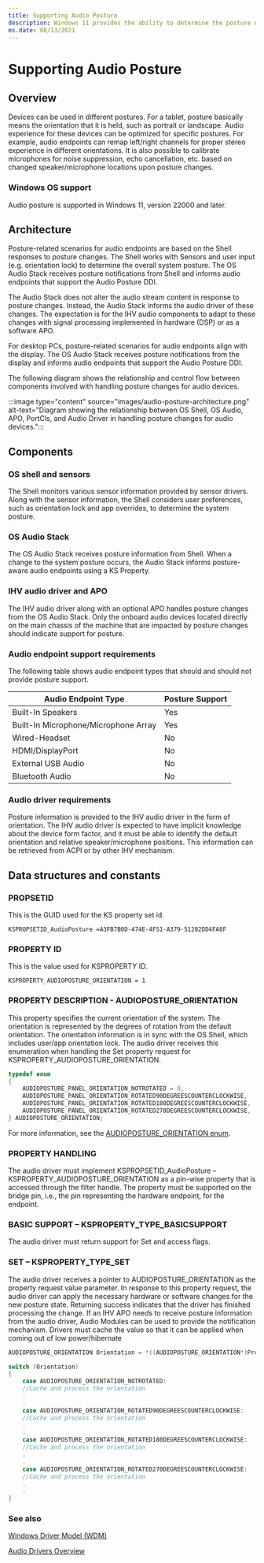 ```yaml
---
title: Supporting Audio Posture
description: Windows 11 provides the ability to determine the posture of the device and remap and calibrate input and outputs to create an improved user experience.
ms.date: 08/13/2021
---
```


# Supporting Audio Posture

## Overview

Devices can be used in different postures. For a tablet, posture basically means the orientation that it is held, such as portrait or landscape. Audio experience for these devices can be optimized for specific postures. For example, audio endpoints can remap left/right channels for proper stereo experience in different orientations. It is also possible to calibrate microphones for noise suppression, echo cancellation, etc. based on changed speaker/microphone locations upon posture changes.

### Windows OS support

Audio posture is supported in Windows 11, version 22000 and later.

## Architecture

Posture-related scenarios for audio endpoints are based on the Shell responses to posture changes. The Shell works with Sensors and user input (e.g. orientation lock) to determine the overall system posture. The OS Audio Stack receives posture notifications from Shell and informs audio endpoints that support the Audio Posture DDI.

The Audio Stack does not alter the audio stream content in response to posture changes.  Instead, the Audio Stack informs the audio driver of these changes.  The expectation is for the IHV audio components to adapt to these changes with signal processing implemented in hardware (DSP) or as a software APO.

For desktop PCs, posture-related scenarios for audio endpoints align with the display. The OS Audio Stack receives 
posture notifications from the display and informs audio endpoints that support the Audio Posture DDI.

The following diagram shows the relationship and control flow between components involved with handling posture changes for audio devices.

:::image type="content" source="images/audio-posture-architecture.png" alt-text="Diagram showing the relationship between OS Shell, OS Audio, APO, PortCls, and Audio Driver in handling posture changes for audio devices.":::


## Components  

### OS shell and sensors

The Shell monitors various sensor information provided by sensor drivers. Along with the sensor information, the
Shell considers user preferences, such as orientation lock and app overrides, to determine the system posture.

### OS Audio Stack

The OS Audio Stack receives posture information from Shell.  When a change to the system posture occurs, the Audio Stack informs posture-aware audio endpoints using a KS Property.

### IHV audio driver and APO

The IHV audio driver along with an optional APO handles posture changes from the OS Audio Stack.  Only the onboard audio devices located directly on the main chassis of the machine that are impacted by posture changes should indicate support for posture.

### Audio endpoint support requirements

The following table shows audio endpoint types that should and should not provide posture support.

| Audio Endpoint Type                   | Posture Support |
|---------------------------------------|-----------------|
| Built-In Speakers                     |  Yes            |
| Built-In Microphone/Microphone Array  |  Yes            |
| Wired-Headset                         |  No             |
| HDMI/DisplayPort                      |  No             |
| External USB Audio                    |  No             |
| Bluetooth Audio                       |  No             |

### Audio driver requirements

Posture information is provided to the IHV audio driver in the form of orientation. The IHV audio driver is expected 
to have implicit knowledge about the device form factor, and it must be able to identify the default orientation and 
relative speaker/microphone positions. This information can be retrieved from ACPI or by other IHV mechanism.

## Data structures and constants

### PROPSETID

This is the GUID used for the KS property set id.

`KSPROPSETID_AudioPosture =A3FB7B0D-474E-4F51-A379-51282DD4FA8F`

### PROPERTY ID

This is the value used for KSPROPERTY ID.

`KSPROPERTY_AUDIOPOSTURE_ORIENTATION = 1`

### PROPERTY DESCRIPTION - AUDIOPOSTURE_ORIENTATION

This property specifies the current orientation of the system. The orientation is represented by the degrees of
rotation from the default orientation. The orientation information is in sync with the OS Shell, which includes 
user/app orientation lock. The audio driver receives this enumeration when handling the Set property request for 
KSPROPERTY_AUDIOPOSTURE_ORIENTATION.

```cpp
typedef enum
{
    AUDIOPOSTURE_PANEL_ORIENTATION_NOTROTATED = 0,
    AUDIOPOSTURE_PANEL_ORIENTATION_ROTATED90DEGREESCOUNTERCLOCKWISE,
    AUDIOPOSTURE_PANEL_ORIENTATION_ROTATED180DEGREESCOUNTERCLOCKWISE,
    AUDIOPOSTURE_PANEL_ORIENTATION_ROTATED270DEGREESCOUNTERCLOCKWISE,
} AUDIOPOSTURE_ORIENTATION;
```

For more information, see the [AUDIOPOSTURE_ORIENTATION enum](/windows-hardware/drivers/ddi/ksmedia/ne-ksmedia-audioposture_orientation).

### PROPERTY HANDLING

The audio driver must implement KSPROPSETID_AudioPosture – KSPROPERTY_AUDIOPOSTURE_ORIENTATION as a 
pin-wise property that is accessed through the filter handle. The property must be supported on the bridge pin, i.e., 
the pin representing the hardware endpoint, for the endpoint. 

### BASIC SUPPORT – KSPROPERTY_TYPE_BASICSUPPORT

The audio driver must return support for Set and access flags.

### SET – KSPROPERTY_TYPE_SET

The audio driver receives a pointer to AUDIOPOSTURE_ORIENTATION as the property request value parameter. In 
response to this property request, the audio driver can apply the necessary hardware or software changes for the 
new posture state. Returning success indicates that the driver has finished processing the change. If an IHV APO 
needs to receive posture information from the audio driver, Audio Modules can be used to provide the notification
mechanism. Drivers must cache the value so that it can be applied when coming out of low power/hibernate

```cpp
AUDIOPOSTURE_ORIENTATION Orientation = *((AUDIOPOSTURE_ORIENTATION*)PropertyRequest->Value);

switch (Orientation)
{
    case AUDIOPOSTURE_ORIENTATION_NOTROTATED:
    //Cache and process the orientation
    .
    .
    case AUDIOPOSTURE_ORIENTATION_ROTATED90DEGREESCOUNTERCLOCKWISE:
    //Cache and process the orientation
    .
    .
    case AUDIOPOSTURE_ORIENTATION_ROTATED180DEGREESCOUNTERCLOCKWISE:
    //Cache and process the orientation
    .
    .
    case AUDIOPOSTURE_ORIENTATION_ROTATED270DEGREESCOUNTERCLOCKWISE:
    //Cache and process the orientation
    .
    .
}
```

### See also

[Windows Driver Model (WDM)](../kernel/writing-wdm-drivers.md)

[Audio Drivers Overview](./getting-started-with-wdm-audio-drivers.md)
